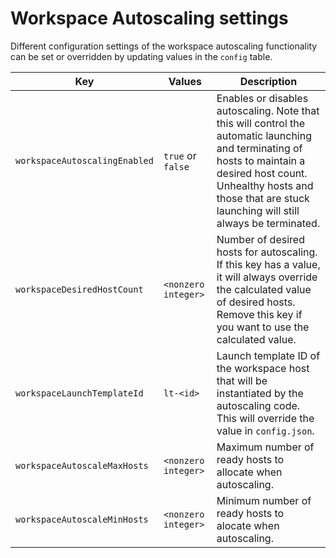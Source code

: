 # Workspace Autoscaling settings

Different configuration settings of the workspace autoscaling functionality can be set or overridden by updating values in the `config` table.

| Key | Values  | Description  |
|---|---|---|
| `workspaceAutoscalingEnabled` | `true` or `false`   | Enables or disables autoscaling.  Note that this will control the automatic launching and terminating of hosts to maintain a desired host count.  Unhealthy hosts and those that are stuck launching will still always be terminated. |
| `workspaceDesiredHostCount`   | `<nonzero integer>` | Number of desired hosts for autoscaling.  If this key has a value, it will always override the calculated value of desired hosts.  Remove this key if you want to use the calculated value. |
| `workspaceLaunchTemplateId`   | `lt-<id>`           | Launch template ID of the workspace host that will be instantiated by the autoscaling code.  This will override the value in `config.json`. |
| `workspaceAutoscaleMaxHosts`  | `<nonzero integer>` | Maximum number of ready hosts to allocate when autoscaling. |
| `workspaceAutoscaleMinHosts`  | `<nonzero integer>` | Minimum number of ready hosts to alocate when autoscaling. |
